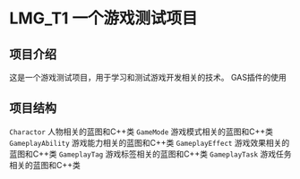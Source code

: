 # LMG_T1 一个游戏测试项目
## 项目介绍
这是一个游戏测试项目，用于学习和测试游戏开发相关的技术。
GAS插件的使用

## 项目结构
```Charactor``` 人物相关的蓝图和C++类
```GameMode``` 游戏模式相关的蓝图和C++类
```GameplayAbility``` 游戏能力相关的蓝图和C++类
```GameplayEffect``` 游戏效果相关的蓝图和C++类
```GameplayTag``` 游戏标签相关的蓝图和C++类
```GameplayTask``` 游戏任务相关的蓝图和C++类

